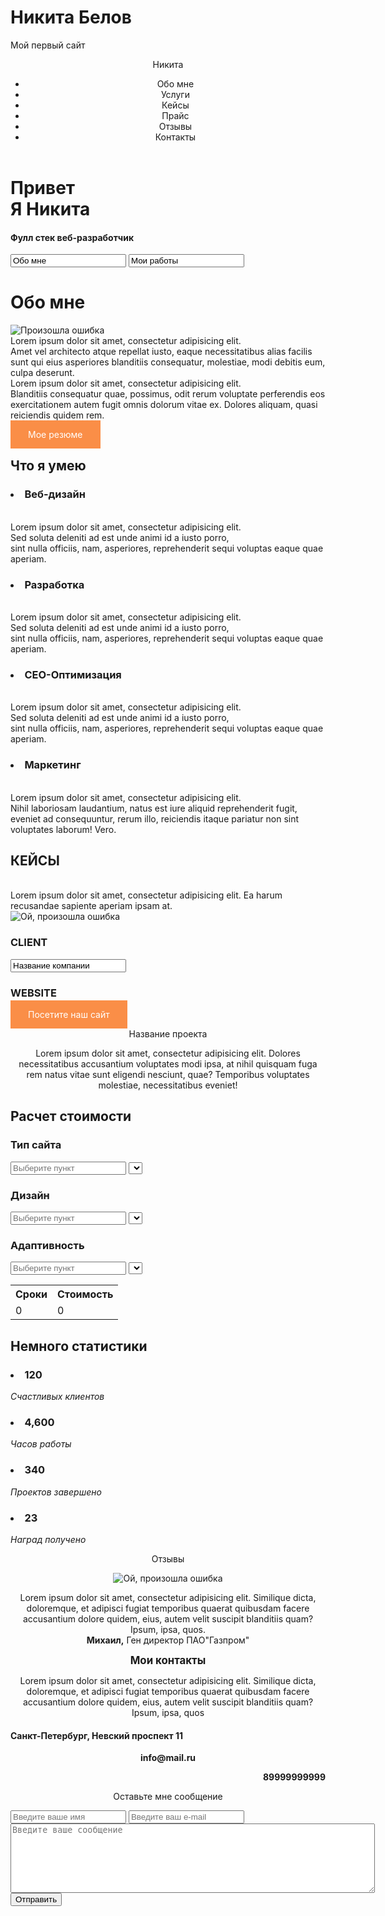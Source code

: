 # Никита Белов
Мой первый сайт
<!DOCTYPE html>
<html lang="en">
<head>
    <meta charset="UTF-8">
    <meta name="description" content="Это моя первая страница...">
    <meta name="author" content="Nikita">
    <meta name="robots" content="index, follow">
    <meta property="og:title" content=""> 
    <title>Никита - Веб-разработчик</title>
</head>

<body>
    <header>
        <nav>
            <div class="logo">Никита</div>
            <div class="menu"><ul>
                <li>Обо мне</li>
                <li>Услуги</li>
                <li>Кейсы</li>
                <li>Прайс</li>
                <li>Отзывы</li>
                <li>Контакты</li>
            </ul></div>
        </nav>
    </header>
    <div class="main"><div class="title__container">
        <h1>Привет <br>Я Никита</h1>
        <h4>Фулл стек веб-разработчик</h4>
        <input type="sumbit" value="Обо мне">
        <input type="sumbit" value="Мои работы">
    </div></div>
    <meta name="description" content="Обо мне">
    <h1>Обо мне</h1>
    <img src="img/obo_mne.jpg" alt="Произошла ошибка">
    <br>Lorem ipsum dolor sit amet, consectetur adipisicing elit. <br>Amet vel architecto atque repellat iusto, eaque necessitatibus alias facilis sunt qui eius asperiores blanditiis consequatur, molestiae, modi debitis eum, culpa deserunt.
    <br>Lorem ipsum dolor sit amet, consectetur adipisicing elit. <br>Blanditiis consequatur quae, possimus, odit rerum voluptate perferendis eos exercitationem autem fugit omnis dolorum vitae ex. Dolores aliquam, quasi reiciendis quidem rem.
    <title>Кнопка ссылка</title>
   <style>
	a.nubex {
	color: #fff;
	user-select: none;
	text-decoration: none;
	outline: none;
	background-color: #fa8e47;
	padding: 1em 2em;
	}
	a.nubex:active {
	background-color: #ee6206;
	}
	a.nubex:hover {
	background-color: #f97f2e;
	}
   </style>
  <p><a href="https://drive.google.com/file/d/1-GKcGcuNPCVw2lfazDhg-FKc9oGaAowD/view?usp=sharing" class="nubex">Мое резюме</a></p>
    <nav>
        <div class="menu"></div>
        <h1>Что я умею</h1>
        <h3><li>Веб-дизайн</li></h3>
        <br>Lorem ipsum dolor sit amet, consectetur adipisicing elit. <br>Sed soluta deleniti ad est unde animi id a iusto porro, <br>sint nulla officiis, nam, asperiores, reprehenderit sequi voluptas eaque quae aperiam.
        <h3><li>Разработка</li></h3>
        <br>Lorem ipsum dolor sit amet, consectetur adipisicing elit. <br>Sed soluta deleniti ad est unde animi id a iusto porro, <br>sint nulla officiis, nam, asperiores, reprehenderit sequi voluptas eaque quae aperiam.
        <h3><li>CEO-Оптимизация</li></h3>
        <br>Lorem ipsum dolor sit amet, consectetur adipisicing elit. <br>Sed soluta deleniti ad est unde animi id a iusto porro, <br>sint nulla officiis, nam, asperiores, reprehenderit sequi voluptas eaque quae aperiam.
        <h3><li>Маркетинг</li></h3>
        <br>Lorem ipsum dolor sit amet, consectetur adipisicing elit. <br>Nihil laboriosam laudantium, natus est iure aliquid reprehenderit fugit, <br>eveniet ad consequuntur, rerum illo, reiciendis itaque pariatur non sint voluptates laborum! Vero.
        <h1>КЕЙСЫ</h1>
        <br>Lorem ipsum dolor sit amet, consectetur adipisicing elit. Ea harum recusandae sapiente aperiam ipsam at.
        <br><img src="img/keis.jpg" alt="Ой, произошла ошибка">
        <h3>CLIENT</h3>
        <input type="text" value="Название компании">
        <h3>WEBSITE</h3>
        <title>Кнопка ссылка</title>
   <style>
	a.nubex {
	color: #fff;
	user-select: none;
	text-decoration: none;
	outline: none;
	background-color: #fa8e47;
	padding: 1em 2em;
	}
	a.nubex:active {
	background-color: #ee6206;
	}
	a.nubex:hover {
	background-color: #f97f2e;
	}
   </style>
        <a href="https://vk.com/id161362859" class="nubex">Посетите наш сайт</a>
        <title>Выравнинвание текста</title>
        <p align="center">Название проекта
        <p align="center">Lorem ipsum dolor sit amet, consectetur adipisicing elit. Dolores necessitatibus accusantium voluptates modi ipsa, at nihil quisquam fuga rem natus vitae sunt eligendi nesciunt, quae? Temporibus voluptates molestiae, necessitatibus eveniet!</p>
        <h1>Расчет стоимости</h1>
        <h3>Тип сайта</h3>
        <input type="text" name="text_input" value="" placeholder="Выберите пункт">
        <select name="name1" id="name">
            <option value="Opt1"></option>
            <option value="Opt2"></option>
        </select>
        <h3>Дизайн</h3>
        <input type="text" name="text_input" value="" placeholder="Выберите пункт">
        <select name="name1" id="name">
            <option value="Opt1"></option>
            <option value="Opt2"></option>
            </select>
        <h3>Адаптивность</h3>
        <input type="text" name="text_input" value="" placeholder="Выберите пункт">
        <select name="name1" id="name">
            <option value="Opt1"></option>
            <option value="Opt2"></option>
            </select>
            <table>
                <tr>
                    <th>Cроки</th>
                    <th>Стоимость</th>
                </tr>
                <tr>
                    <td>0</td>
                    <td>0</td>
                </tr>
            </table>
        <h1>Немного статистики</h1>
        <h3><li>120</li></h3><em>Счастливых клиентов</em>
        <h3><li>4,600</li></h3><em>Часов работы</em>
        <h3><li>340</li></h3><em>Проектов завершено</em>
        <h3><li>23</li></h3><em>Наград получено</em>
    </nav>
    <p align="center">Отзывы
        <p align="center"><img src="img/otzivi.jpg" alt="Ой, произошла ошибка"></p>
        <p align="center">Lorem ipsum dolor sit amet, consectetur adipisicing elit. Similique dicta, doloremque, et adipisci fugiat temporibus quaerat quibusdam facere accusantium dolore quidem, eius, autem velit suscipit blanditiis quam? Ipsum, ipsa, quos. <br><b>Михаил,</b> Ген директор ПАО"Газпром"
        </p>
    <footer>
    <p align="center">
    <big>
        <b>Мои контакты</b>
    </big>
    <p align="center">Lorem ipsum dolor sit amet, consectetur adipisicing elit. Similique dicta, doloremque, et adipisci fugiat temporibus quaerat quibusdam facere accusantium dolore quidem, eius, autem velit suscipit blanditiis quam? Ipsum, ipsa, quos
    <h4>Санкт-Петербург, Невский проспект 11</h4>
    <p align="center"><b>info@mail.ru</b>
    <p align="right"><b>89999999999</b>
        <p align="center">Оставьте мне сообщение</p>
        <form action="#">
            <input type="text" name="text_input" value="" placeholder="Введите ваше имя">
            <input type="text" name="text_input1" value="" placeholder="Введите ваш e-mail">
            <textarea name="name1" id="1" cols="70" rows="7" placeholder="Введите ваше сообщение"></textarea>
                <input type="submit" value="Отправить">
        </form>
    </footer>
</body>
</html>
